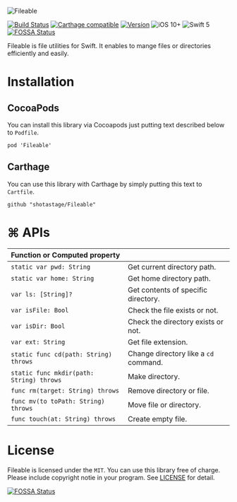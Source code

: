 ![Fileable](./Documentation/filekit_readme.png)

[![Build Status](https://travis-ci.com/shotastage/Fileable.swift.svg?branch=main)](https://travis-ci.com/shotastage/Fileable.swift)
[![Carthage compatible](https://img.shields.io/badge/Carthage-compatible-4BC51D.svg?style=flat)](https://github.com/shotasatge/Fileable)
[![Version](https://img.shields.io/cocoapods/v/Fileable.svg?style=flat)](http://cocoapods.org/pods/Fileable)
![iOS 10+](https://img.shields.io/badge/iOS-10%2B-blue.svg?style=flat)
![Swift 5](https://img.shields.io/badge/Swift-5-orange.svg?style=flat)
[![FOSSA Status](https://app.fossa.io/api/projects/git%2Bgithub.com%2Fshotastage%2FFileable.swift.svg?type=shield)](https://app.fossa.io/projects/git%2Bgithub.com%2Fshotastage%2FFileable.swift?ref=badge_shield)


Fileable is file utilities for Swift.
It enables to mange files or directories efficiently and easily.

# Installation

## CocoaPods

You can install this library via Cocoapods just putting text described below to `Podfile`.

```
pod 'Fileable'
```

## Carthage

You can use this library with Carthage by simply putting this text to `Cartfile`.

```
github "shotastage/Fileable"
```

# ⌘ APIs

| Function or Computed property | |
|:--|:--|
| `static var pwd: String` | Get current directory path.|
| `static var home: String` | Get home directory path.|
| `var ls: [String]?` | Get contents of specific directory.|
| `var isFile: Bool` | Check the file exists or not. |
| `var isDir: Bool ` | Check the directory exists or not.|
| `var ext: String` | Get file extension.|
| `static func cd(path: String) throws`| Change directory like a `cd` command.|
| `static func mkdir(path: String) throws` | Make directory. |
| `func rm(target: String) throws`| Remove directory or file. |
| `func mv(to toPath: String) throws`| Move file or directory.|
| `func touch(at: String) throws`| Create empty file. |



# License

Fileable is licensed under the `MIT`. 
You can use this library free of charge. Please include copyright notie in your program.
See [LICENSE](./LICENSE) for detail.


[![FOSSA Status](https://app.fossa.io/api/projects/git%2Bgithub.com%2Fshotastage%2FFileable.swift.svg?type=large)](https://app.fossa.io/projects/git%2Bgithub.com%2Fshotastage%2FFileable.swift?ref=badge_large)

